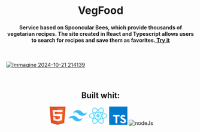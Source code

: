 <h1 align="center">
  <br>
  VegFood
  <br>
</h1>

<h4 align="center">Service based on Spooncular Bees, which provide thousands of vegetarian recipes. The site created in React and Typescript allows users to search for recipes and save them as favorites.<a href="https://vegfoodreact.netlify.app/" target="_blank"> Try it</a></h4><br>

<a href="https://vegfoodreact.netlify.app/" target=”_blank”>![Immagine 2024-10-21 214139](https://github.com/user-attachments/assets/c5e2aac3-3aa8-4b79-91e9-09997e7ee615)
</a>


<br>

<h2 align="center">Built whit:</h2>
<div align="center">
  <img src="https://github.com/devicons/devicon/blob/master/icons/html5/html5-original.svg" title="HTML5" alt="HTML" width="50" height="50"/>
  <img src="https://github.com/devicons/devicon/blob/master/icons/tailwindcss/tailwindcss-original.svg" title="tailwindcss" alt="tailwindcss" width="50" height="50"/>
  <img src="https://github.com/devicons/devicon/blob/ca28c779441053191ff11710fe24a9e6c23690d6/icons/react/react-original.svg"  title="react" alt="react" width="50" height="50"/>
  <img src="https://github.com/devicons/devicon/blob/master/icons/typescript/typescript-plain.svg" title="typescript" alt="typescript" width="50" height="50"/>
  <img src="https://github.com/DavideCapuozzo/library/assets/141404327/c4e43134-1283-4d49-942b-de40a9d7ec85" title="nodeJs" alt="nodeJs" width="50" height="50"/>
  
</div>
